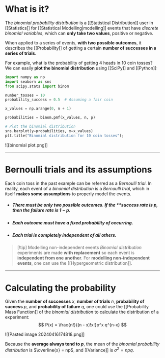 # What is it?

The *binomial probability distribution* is a [[Statistical Distribution]] user in [[Statistics]] for [[Statistical Modelling|modelling]] events that have *discrete binomial variables*, which can **only take two values**, positive or negative.

When applied to a series of events, **with two possible outcomes**, it describes the [[Probability]] of getting a certain **number of successes in a series of trials**. 

For example, what is the probability of getting 4 heads in 10 coin tosses? We can easily **plot the binomial distribution** using [[SciPy]] and [[Python]]:

```python
import numpy as np
import seaborn as sns
from scipy.stats import binom

number_tosses = 10
probability_success = 0.5  # Assuming a fair coin

x_values = np.arange(0, n + 1)

probabilities = binom.pmf(x_values, n, p)

# Plot the binomial distribution
sns.barplot(y=probabilities, x=x_values)
plt.title("Binomial distribution for 10 coin tosses");
```

![[binomial plot.png]]
___
# Bernoulli trials and its assumptions

Each coin toss in the past example can be referred as a *Bernoulli trial*. In reality, each event of a *binomial distribution* is a *Bernoulli trial*, which in itself **makes some assumptions** to properly model the events.

- ##### There must be only two possible outcomes. If the **success rate is $p$, then the failure rate is $1 - p$.
- ##### Each outcome must have a fixed probability of occurring.
- ##### Each trial is completely independent of all others.

>[!tip] Modelling non-independent events
>*Binomial distribution* experiments are made **with replacement** so each event is **independent from one another**. For **modelling non-independent events**, one can use the [[Hypergeometric distribution]].

___
# Calculating the probability

Given the **number of successes** $x$, **number of trials** $n$, **probability of success** $p$, and **probability of failure** $q$, one could use the [[Probability Mass Function]] of the *binomial distribution* to calculate the distribution of a experiment:
$$
P(x) = \frac{n!}{(n - x)!x!}p^x q^{n-x}
$$

![[Pasted image 20240416174818.png]]

Because the **average always tend to $p$**, the mean of the *binomial probability distribution* is $\overline{x} = np$, and [[Variance]] is $\sigma ^ 2 = npq$.